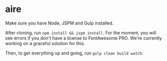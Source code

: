 # aire


Make sure you have Node, JSPM and Gulp installed.

After cloning, run `npm install && jspm install`. For the moment, you will see errors if you don't have a license to FontAwesome PRO. We're currently working on a graceful solution for this.

Then, to get everything up and going, run `gulp clean build watch`.
